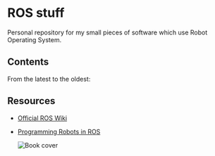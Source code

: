 # ROS stuff
Personal repository for my small pieces of software which use Robot Operating System.

## Contents
From the latest to the oldest:


## Resources
- [Official ROS Wiki](http://wiki.ros.org/)
- [Programming Robots in ROS](https://www.oreilly.com/library/view/programming-robots-with/9781449325480/)

	![Book cover](https://learning.oreilly.com/library/cover/9781449325480/250w/)

